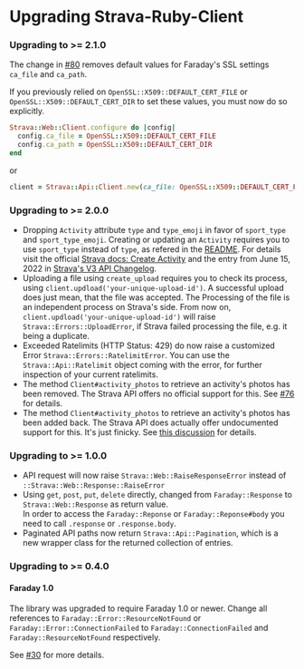 # Upgrading Strava-Ruby-Client

### Upgrading to >= 2.1.0

The change in [#80](https://github.com/dblock/strava-ruby-client/pull/80) removes default values for Faraday's SSL settings `ca_file` and `ca_path`.

If you previously relied on `OpenSSL::X509::DEFAULT_CERT_FILE` or `OpenSSL::X509::DEFAULT_CERT_DIR` to set these values, you must now do so explicitly.

```ruby
Strava::Web::Client.configure do |config|
  config.ca_file = OpenSSL::X509::DEFAULT_CERT_FILE
  config.ca_path = OpenSSL::X509::DEFAULT_CERT_DIR
end
```

or

```ruby
client = Strava::Api::Client.new(ca_file: OpenSSL::X509::DEFAULT_CERT_FILE, ca_path: OpenSSL::X509::DEFAULT_CERT_DIR)
```

### Upgrading to >= 2.0.0

- Dropping `Activity` attribute `type` and `type_emoji` in favor of `sport_type` and `sport_type_emoji`. Creating or updating an `Activity` requires you to use `sport_type` instead of `type`, as refered in the [README](README.md#create-an-activity). For details visit the official [Strava docs: Create Activity](https://developers.strava.com/docs/reference/#api-Activities-createActivity) and the entry from June 15, 2022 in [Strava's V3 API Changelog](https://developers.strava.com/docs/changelog/).
- Uploading a file using `create_upload` requires you to check its process, using `client.updload('your-unique-upload-id')`. A successful upload does just mean, that the file was accepted. The Processing of the file is an independent process on Strava's side. From now on, `client.updload('your-unique-upload-id')` will raise `Strava::Errors::UploadError`, if Strava failed processing the file, e.g. it being a duplicate.
- Exceeded Ratelimits (HTTP Status: 429) do now raise a customized Error `Strava::Errors::RatelimitError`. You can use the `Strava::Api::Ratelimit` object coming with the error, for further inspection of your current ratelimits.
- The method `Client#activity_photos` to retrieve an activity's photos has been removed. The Strava API offers no official support for this. See [#76](https://github.com/dblock/strava-ruby-client/issues/76) for details.
- The method `Client#activity_photos` to retrieve an activity's photos has been added back. The Strava API does actually offer undocumented support for this. It's just finicky. See [this discussion](https://communityhub.strava.com/t5/developer-discussions/download-all-photos-of-my-own-activities/m-p/11262) for details.


### Upgrading to >= 1.0.0

- API request will now raise `Strava::Web::RaiseResponseError` instead of `::Strava::Web::Response::RaiseError`
- Using `get`, `post`, `put`, `delete` directly, changed from `Faraday::Response` to `Strava::Web::Response` as return value.  
  In order to access the `Faraday::Reponse` or `Faraday::Reponse#body` you need to call `.response` or `.response.body`.
- Paginated API paths now return `Strava::Api::Pagination`, which is a new wrapper class for the returned collection of entries.

### Upgrading to >= 0.4.0

#### Faraday 1.0

The library was upgraded to require Faraday 1.0 or newer. Change all references to `Faraday::Error::ResourceNotFound` or `Faraday::Error::ConnectionFailed` to `Faraday::ConnectionFailed` and `Faraday::ResourceNotFound` respectively.

See [#30](https://github.com/dblock/strava-ruby-client/pull/30) for more details.
